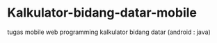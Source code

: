 # Kalkulator-bidang-datar-mobile
tugas mobile web programming kalkulator bidang datar (android : java)
